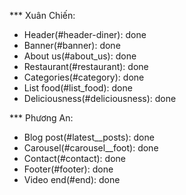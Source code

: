 *** Xuân Chiến:
- Header(#header-diner): done
- Banner(#banner): done
- About us(#about_us): done
- Restaurant(#restaurant): done
- Categories(#category): done
- List food(#list_food): done
- Deliciousness(#deliciousness): done


*** Phương An:
- Blog post(#latest__posts): done
- Carousel(#carousel__foot): done
- Contact(#contact): done
- Footer(#footer): done
- Video end(#end): done
